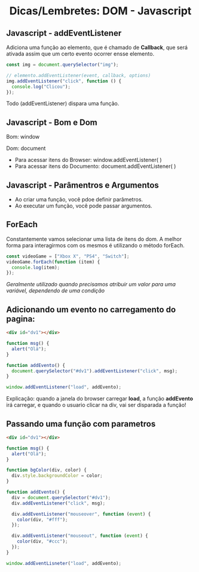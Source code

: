<div class="center" style="text-align :center;">

# Dicas/Lembretes: DOM - Javascript

</div>

## Javascript - addEventListener

Adiciona uma função ao elemento, que é chamado de **Callback**, que será ativada assim que um certo evento ocorrer ensse elemento.

```js
const img = document.querySelector("img");

// elemento.addEventListener(event, callback, options)
img.addEventListener("click", function () {
  console.log("Clicou");
});
```

Todo (addEventListener) dispara uma função.

## Javascript - Bom e Dom

Bom: window

Dom: document

- Para acessar itens do Browser: window.addEventListener( )
- Para acessar itens do Documento: document.addEventListener( )

## Javascript - Parâmentros e Argumentos

- Ao criar uma função, você pdoe definir parâmetros.
- Ao executar um função, você pode passar argumentos.

## ForEach

Constantemente vamos selecionar uma lista de itens do dom. A melhor forma para interagirmos com os mesmos é utilizando o método forEach.

```js
const videoGame = ["Xbox X", "PS4", "Switch"];
videoGame.forEach(function (item) {
  console.log(item);
});
```

_Geralmente utilizado quando precisamos atribuir um valor para uma variável, dependendo de uma condição_

## Adicionando um evento no carregamento do pagina:

```html
<div id="dv1"></div>
```

```js
function msg() {
  alert("Olá");
}

function addEvento() {
  document.querySelector("#dv1").addEventListener("click", msg);
}

window.addEventListener("load", addEvento);
```

Explicação: quando a janela do browser carregar **load**, a função **addEvento** irá carregar, e quando o usuario clicar na div, vai ser disparada a função!

## Passando uma função com parametros

```html
<div id="dv1"></div>
```

```js
function msg() {
  alert("Olá");
}

function bgColor(div, color) {
  div.style.backgroundColor = color;
}

function addEvento() {
  div = document.querySelector("#dv1");
  div.addEventListener("click", msg);

  div.addEventListener("mouseover", function (event) {
    color(div, "#fff");
  });

  div.addEventListener("mouseout", function (event) {
    color(div, "#ccc");
  });
}

window.addEventLisneter("load", addEvento);
```
